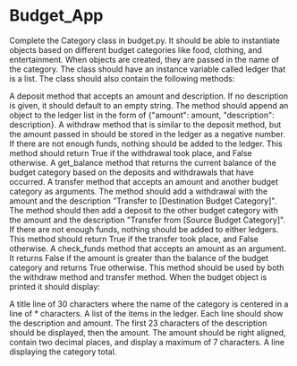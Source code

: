 # Budget_App
Complete the Category class in budget.py. It should be able to instantiate objects based on different budget categories like food, clothing, and entertainment. When objects are created, they are passed in the name of the category. The class should have an instance variable called ledger that is a list. The class should also contain the following methods:

A deposit method that accepts an amount and description. If no description is given, it should default to an empty string. The method should append an object to the ledger list in the form of {"amount": amount, "description": description}.
A withdraw method that is similar to the deposit method, but the amount passed in should be stored in the ledger as a negative number. If there are not enough funds, nothing should be added to the ledger. This method should return True if the withdrawal took place, and False otherwise.
A get_balance method that returns the current balance of the budget category based on the deposits and withdrawals that have occurred.
A transfer method that accepts an amount and another budget category as arguments. The method should add a withdrawal with the amount and the description "Transfer to [Destination Budget Category]". The method should then add a deposit to the other budget category with the amount and the description "Transfer from [Source Budget Category]". If there are not enough funds, nothing should be added to either ledgers. This method should return True if the transfer took place, and False otherwise.
A check_funds method that accepts an amount as an argument. It returns False if the amount is greater than the balance of the budget category and returns True otherwise. This method should be used by both the withdraw method and transfer method.
When the budget object is printed it should display:

A title line of 30 characters where the name of the category is centered in a line of * characters.
A list of the items in the ledger. Each line should show the description and amount. The first 23 characters of the description should be displayed, then the amount. The amount should be right aligned, contain two decimal places, and display a maximum of 7 characters.
A line displaying the category total.
